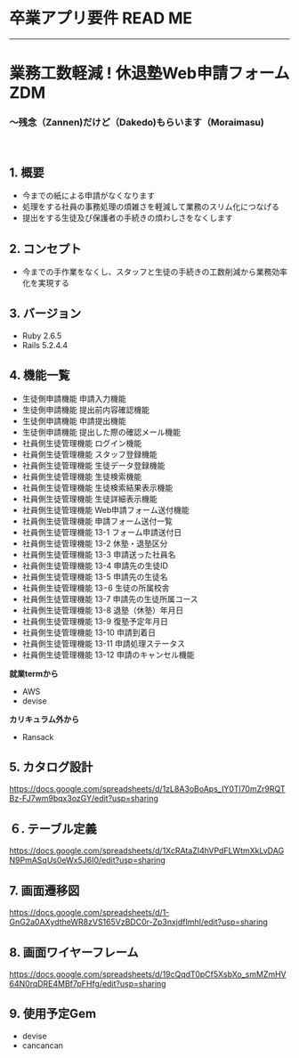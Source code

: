 # 卒業アプリ要件 READ ME　
***
# **業務工数軽減 !  休退塾Web申請フォーム  ZDM** 
### 〜残念（Zannen)だけど（Dakedo)もらいます（Moraimasu)  
<br>

## 1. **概要**
- 今までの紙による申請がなくなります
- 処理をする社員の事務処理の煩雑さを軽減して業務のスリム化につなげる
- 提出をする生徒及び保護者の手続きの煩わしさをなくします

## 2. **コンセプト**
- 今までの手作業をなくし、スタッフと生徒の手続きの工数削減から業務効率化を実現する  

## 3. **バージョン**
- Ruby 2.6.5
- Rails 5.2.4.4

## 4. **機能一覧**
- 生徒側申請機能	申請入力機能
- 生徒側申請機能	提出前内容確認機能
- 生徒側申請機能	申請提出機能
- 生徒側申請機能	提出した際の確認メール機能
- 社員側生徒管理機能	ログイン機能
- 社員側生徒管理機能	スタッフ登録機能
- 社員側生徒管理機能	生徒データ登録機能
- 社員側生徒管理機能	生徒検索機能
- 社員側生徒管理機能	生徒検索結果表示機能
- 社員側生徒管理機能	生徒詳細表示機能
- 社員側生徒管理機能	Web申請フォーム送付機能
- 社員側生徒管理機能	申請フォーム送付一覧
- 社員側生徒管理機能	13-1 フォーム申請送付日
- 社員側生徒管理機能	13-2 休塾・退塾区分
- 社員側生徒管理機能	13-3 申請送った社員名
- 社員側生徒管理機能	13-4 申請先の生徒ID
- 社員側生徒管理機能	13-5 申請先の生徒名
- 社員側生徒管理機能	13−6 生徒の所属校舎
- 社員側生徒管理機能	13-7 申請先の生徒所属コース
- 社員側生徒管理機能	13-8 退塾（休塾）年月日
- 社員側生徒管理機能	13-9 復塾予定年月日
- 社員側生徒管理機能	13-10 申請到着日
- 社員側生徒管理機能	13-11 申請処理ステータス
- 社員側生徒管理機能	13-12 申請のキャンセル機能

**就業termから**
 - AWS
 - devise

**カリキュラム外から**
- Ransack

## 5. **カタログ設計**
https://docs.google.com/spreadsheets/d/1zL8A3oBoAps_IY0Tl70mZr9RQTBz-FJ7wm9bqx3ozGY/edit?usp=sharing

## ６. **テーブル定義**
https://docs.google.com/spreadsheets/d/1XcRAtaZI4hVPdFLWtmXkLvDAGN9PmASqUs0eWx5J6I0/edit?usp=sharing

## 7. **画面遷移図**
https://docs.google.com/spreadsheets/d/1-GnG2a0AXydtheWR8zVS165VzBDC0r-Zp3nxjdfImhI/edit?usp=sharing

## 8. **画面ワイヤーフレーム**
https://docs.google.com/spreadsheets/d/19cQqdT0pCf5XsbXo_smMZmHV64N0rqDRE4MBf7pFHfg/edit?usp=sharing


## 9. **使用予定Gem**
- devise
- cancancan
